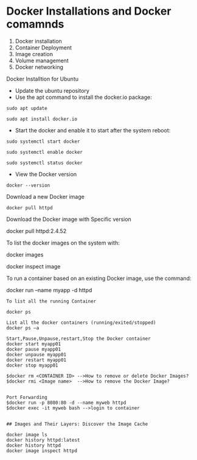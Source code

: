 # Docker Installations and Docker comamnds 
1)  Docker installation 
2)  Container Deployment 
3)  Image creation 
4)  Volume management
5) Docker networking 

Docker Installtion for Ubuntu 
- Update the ubuntu repository 
- Use the apt command to install the docker.io package:
```
sudo apt update
```
```
sudo apt install docker.io
```
- Start the docker and enable it to start after the system reboot:
```
sudo systemctl start docker
```
```
sudo systemctl enable docker
```
```
sudo systemctl status docker
```
- View the Docker version 
```
docker --version
```
Download a new Docker image
```
docker pull httpd 
```
Download the Docker image with Specific version 
 
 docker pull httpd:2.4.52
 
To list the docker images on the system with:

docker images


docker inspect image <image name>

To run a container based on an existing Docker image, use the command:

docker run –name myapp -d httpd
```
To list all the running Container 

docker ps

List all the docker containers (running/exited/stopped) 
docker ps –a

Start,Pause,Unpause,restart,Stop the Docker container
docker start myapp01 
docker pause myapp01
docker unpause myapp01
docker restart myapp01 
docker stop myapp01 

$docker rm <CONTAINER ID> -->How to remove or delete Docker Images?
$docker rmi <Image name>  -->How to remove the Docker Image?


Port Forwarding
$docker run -p 8080:80 -d --name myweb httpd 
$docker exec -it myweb bash -->login to container


## Images and Their Layers: Discover the Image Cache

docker image ls
docker history httpd:latest
docker history httpd
docker image inspect httpd
